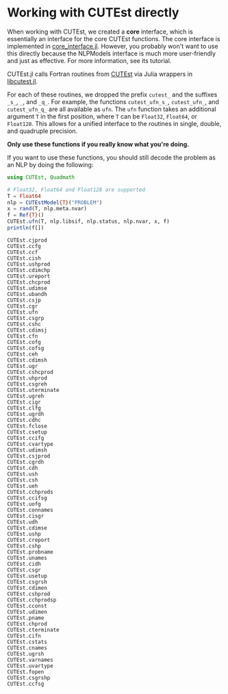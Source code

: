 # Working with CUTEst directly

When working with CUTEst, we created a **core** interface, which is essentially an interface for the core CUTEst functions.
The core interface is implemented in [core_interface.jl](https://github.com/JuliaSmoothOptimizers/CUTEst.jl/blob/main/src/core_interface.jl).
However, you probably won't want to use this directly because the NLPModels interface is much more user-friendly and just as effective.
For more information, see its tutorial.

CUTEst.jl calls Fortran routines from [CUTEst](https://github.com/ralna/CUTEst) via Julia wrappers in [libcutest.jl](https://github.com/JuliaSmoothOptimizers/CUTEst.jl/blob/main/src/libcutest.jl).

For each of these routines, we dropped the prefix `cutest_` and the suffixes `_s_`, `_`, and `_q_`.
For example, the functions `cutest_ufn_s_`, `cutest_ufn_`, and `cutest_ufn_q_` are all available as `ufn`.
The `ufn` function takes an additional argument `T` in the first position, where `T` can be `Float32`, `Float64`, or `Float128`.
This allows for a unified interface to the routines in single, double, and quadruple precision.

**Only use these functions if you really know what you're doing.**

If you want to use these functions, you should still decode the problem as an NLP by doing the following:

```julia
using CUTEst, Quadmath

# Float32, Float64 and Float128 are supported
T = Float64
nlp = CUTEstModel{T}("PROBLEM")
x = rand(T, nlp.meta.nvar)
f = Ref{T}()
CUTEst.ufn(T, nlp.libsif, nlp.status, nlp.nvar, x, f)
println(f[])
```

```@docs
CUTEst.cjprod
CUTEst.ccfg
CUTEst.ccf
CUTEst.cish
CUTEst.ushprod
CUTEst.cdimchp
CUTEst.ureport
CUTEst.chcprod
CUTEst.udimse
CUTEst.ubandh
CUTEst.csjp
CUTEst.cgr
CUTEst.ufn
CUTEst.csgrp
CUTEst.cshc
CUTEst.cdimsj
CUTEst.cfn
CUTEst.cofg
CUTEst.cofsg
CUTEst.ceh
CUTEst.cdimsh
CUTEst.ugr
CUTEst.cshcprod
CUTEst.uhprod
CUTEst.csgreh
CUTEst.uterminate
CUTEst.ugreh
CUTEst.cigr
CUTEst.clfg
CUTEst.ugrdh
CUTEst.cdhc
CUTEst.fclose
CUTEst.csetup
CUTEst.ccifg
CUTEst.cvartype
CUTEst.udimsh
CUTEst.csjprod
CUTEst.cgrdh
CUTEst.cdh
CUTEst.ush
CUTEst.csh
CUTEst.ueh
CUTEst.cchprods
CUTEst.ccifsg
CUTEst.uofg
CUTEst.connames
CUTEst.cisgr
CUTEst.udh
CUTEst.cdimse
CUTEst.ushp
CUTEst.creport
CUTEst.cshp
CUTEst.probname
CUTEst.unames
CUTEst.cidh
CUTEst.csgr
CUTEst.usetup
CUTEst.csgrsh
CUTEst.cdimen
CUTEst.cshprod
CUTEst.cchprodsp
CUTEst.cconst
CUTEst.udimen
CUTEst.pname
CUTEst.chprod
CUTEst.cterminate
CUTEst.cifn
CUTEst.cstats
CUTEst.cnames
CUTEst.ugrsh
CUTEst.varnames
CUTEst.uvartype
CUTEst.fopen
CUTEst.csgrshp
CUTEst.ccfsg
```
